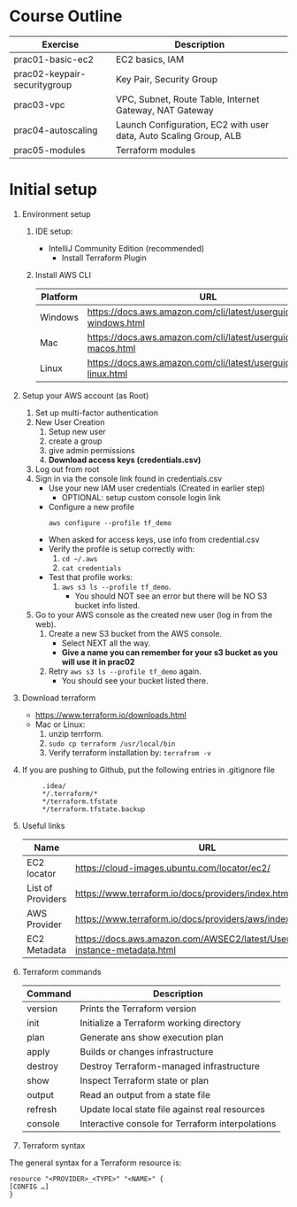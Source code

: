 # Course Outline

 
  Exercise | Description 
 --------------|-------------------------------------- 
 prac01-basic-ec2| EC2 basics, IAM
 prac02-keypair-securitygroup| Key Pair, Security Group
 prac03-vpc| VPC, Subnet, Route Table, Internet Gateway, NAT Gateway
 prac04-autoscaling| Launch Configuration, EC2 with user data, Auto Scaling Group, ALB
 prac05-modules| Terraform modules


# Initial setup

1. Environment setup
   1. IDE setup:
      - IntelliJ Community Edition (recommended)
        - Install Terraform Plugin
   2. Install AWS CLI 
      
        Platform  | URL
        ----------|------------
         Windows  | https://docs.aws.amazon.com/cli/latest/userguide/install-windows.html
         Mac      | https://docs.aws.amazon.com/cli/latest/userguide/install-macos.html
         Linux    |  https://docs.aws.amazon.com/cli/latest/userguide/install-linux.html 
     
2. Setup your AWS account (as Root)

   1. Set up multi-factor authentication
   2. New User Creation
      1. Setup new user
      2. create a group
      3. give admin permissions
      4. **Download access keys (credentials.csv)**
   3. Log out from root
   4. Sign in via the console link found in credentials.csv
      - Use your new IAM user credentials (Created in earlier step)
        - OPTIONAL: setup custom console login link
      - Configure a new profile 
        ```
        aws configure --profile tf_demo
        ```
      - When asked for access keys, use info from credential.csv
      - Verify the profile is setup correctly with:
        1. ```cd ~/.aws```
        2. ```cat credentials```
      - Test that profile works:
        1. ```aws s3 ls --profile tf_demo```.
           - You should NOT see an error but there will be NO S3 bucket info listed.
   5. Go to your AWS console as the created new user (log in from the web).
      1. Create a new S3 bucket from the AWS console.
         - Select NEXT all the way.
         - **Give a name you can remember for your s3 bucket as you will use it in prac02**
      2. Retry ```aws s3 ls --profile tf_demo``` again.
         - You should see your bucket listed there.

3. Download terraform
   - https://www.terraform.io/downloads.html
   - Mac or Linux:
     1. unzip terrform.
     2. ```sudo cp terraform /usr/local/bin```
     3. Verify terraform installation by:
       ```terrafrom -v```

4. If you are pushing to Github, put the following entries in .gitignore file
   
      ```shell script
           .idea/
           */.terraform/*
           */terraform.tfstate
           */terraform.tfstate.backup
      ```

5. Useful links

   Name      | URL
   ----------|------------
   EC2 locator| https://cloud-images.ubuntu.com/locator/ec2/ 
   List of Providers| https://www.terraform.io/docs/providers/index.html
   AWS Provider|https://www.terraform.io/docs/providers/aws/index.html
   EC2 Metadata|https://docs.aws.amazon.com/AWSEC2/latest/UserGuide/ec2-instance-metadata.html
  
6. Terraform commands

   Command   | Description
   ----------|------------
   version| Prints the Terraform version
   init| Initialize a Terraform working directory
   plan| Generate ans show execution plan
   apply| Builds or changes infrastructure
   destroy| Destroy Terraform-managed infrastructure
   show| Inspect Terraform state or plan
   output| Read an output from a state file
   refresh| Update local state file against real resources
   console| Interactive console for Terraform interpolations
   
 7. Terraform syntax
 
 The general syntax for a Terraform resource is:
 
 ```hcl-terraform
resource "<PROVIDER>_<TYPE>" "<NAME>" {
 [CONFIG …]
}
```
    
      
